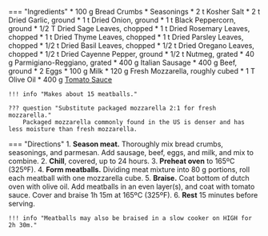 === "Ingredients"
    * 100 g Bread Crumbs
    * Seasonings
        * 2 t Kosher Salt
        * 2 t Dried Garlic, ground
        * 1 t Dried Onion, ground
        * 1 t Black Peppercorn, ground
        * 1/2 T Dried Sage Leaves, chopped
        * 1 t Dried Rosemary Leaves, chopped
        * 1 t Dried Thyme Leaves, chopped
        * 1 t Dried Parsley Leaves, chopped
        * 1/2 t Dried Basil Leaves, chopped
        * 1/2 t Dried Oregano Leaves, chopped
        * 1/2 t Dried Cayenne Pepper, ground
        * 1/2 t Nutmeg, grated
    * 40 g Parmigiano-Reggiano, grated
    * 400 g Italian Sausage
    * 400 g Beef, ground
    * 2 Eggs
    * 100 g Milk
    * 120 g Fresh Mozzarella, roughly cubed
    * 1 T Olive Oil
    * 400 g [Tomato Sauce](../../sauces/tomato-sauce.md)

    !!! info "Makes about 15 meatballs."

    ??? question "Substitute packaged mozzarella 2:1 for fresh mozzarella."
        Packaged mozzarella commonly found in the US is denser and has less moisture than fresh mozzarella.

=== "Directions"
    1. **Season meat.** Thoroughly mix bread crumbs, seasonings, and parmesan. Add sausage, beef, eggs, and milk, and mix to combine.
    2. **Chill**, covered, up to 24 hours.
    3. **Preheat oven** to 165ºC (325ºF).
    4. **Form meatballs.** Dividing meat mixture into 80 g portions, roll each meatball with one mozzarella cube.
    5. **Braise.** Coat bottom of dutch oven with olive oil. Add meatballs in an even layer(s), and coat with tomato sauce. Cover and braise 1h 15m at 165ºC (325ºF).
    6. **Rest** 15 minutes before serving.

    !!! info "Meatballs may also be braised in a slow cooker on HIGH for 2h 30m."

[^1]:
    ["Mozzarella Stuffed Meatballs."](https://www.reddit.com/r/GifRecipes/comments/dfeca6/mozzarella_stuffed_meatballs/). *Reddit.* 2019.
